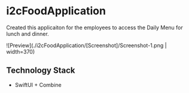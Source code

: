 # i2cFoodApplication
  Created this applicaiton for the employees to access the Daily Menu for lunch and dinner.

![Preview](./i2cFoodApplication/[Screenshot]/Screenshot-1.png | width=370)

## Technology Stack
- SwiftUI + Combine
